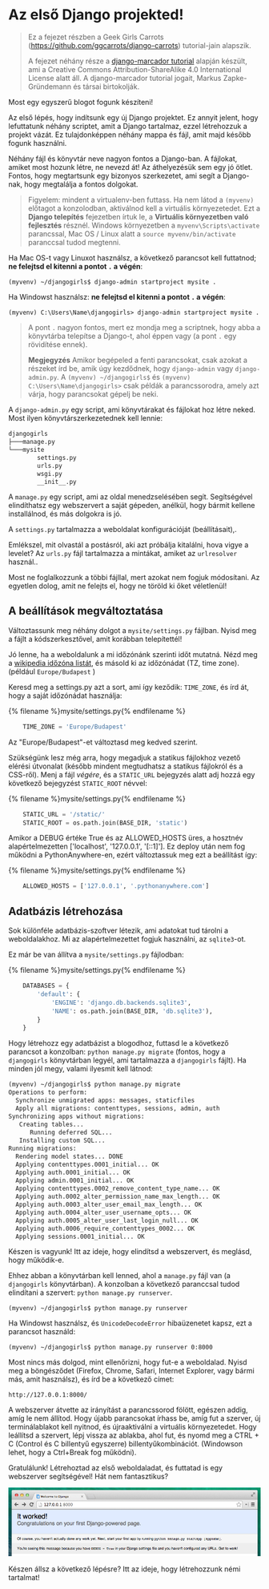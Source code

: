 # Az első Django projekted!

> Ez a fejezet részben a Geek Girls Carrots (https://github.com/ggcarrots/django-carrots) tutorial-jain alapszik.
> 
> A fejezet néhány része a [django-marcador tutorial][1] alapján készült, ami a Creative Commons Attribution-ShareAlike 4.0 International License alatt áll. A django-marcador tutorial jogait, Markus Zapke-Gründemann és társai birtokolják.

 [1]: http://django-marcador.keimlink.de/

Most egy egyszerű blogot fogunk készíteni!

Az első lépés, hogy indítsunk egy új Django projektet. Ez annyit jelent, hogy lefuttatunk néhány scriptet, amit a Django tartalmaz, ezzel létrehozzuk a projekt vázát. Ez tulajdonképpen néhány mappa és fájl, amit majd később fogunk használni.

Néhány fájl és könyvtár neve nagyon fontos a Django-ban. A fájlokat, amiket most hozunk létre, ne nevezd át! Az áthelyezésük sem egy jó ötlet. Fontos, hogy megtartsunk egy bizonyos szerkezetet, ami segít a Django-nak, hogy megtalálja a fontos dolgokat.

> Figyelem: mindent a virtualenv-ben futtass. Ha nem látod a `(myvenv)` előtagot a konzolodban, aktiválnod kell a virtuális környezetedet. Ezt a **Django telepítés** fejezetben írtuk le, a **Virtuális környezetben való fejlesztés** résznél. Windows környezetben a `myvenv\Scripts\activate` parancssal, Mac OS / Linux alatt a `source myvenv/bin/activate` paranccsal tudod megtenni.

Ha Mac OS-t vagy Linuxot használsz, a következő parancsot kell futtatnod; **ne felejtsd el kitenni a pontot `.` a végén**:

    (myvenv) ~/djangogirls$ django-admin startproject mysite .
    

Ha Windowst használsz: **ne felejtsd el kitenni a pontot `.` a végén**:

    (myvenv) C:\Users\Name\djangogirls> django-admin startproject mysite .
    

> A pont `.` nagyon fontos, mert ez mondja meg a scriptnek, hogy abba a könyvtárba telepítse a Django-t, ahol éppen vagy (a pont `.` egy rövidítése ennek).
> 
> **Megjegyzés** Amikor begépeled a fenti parancsokat, csak azokat a részeket írd be, amik úgy kezdődnek, hogy `django-admin` vagy `django-admin.py`. A `(myvenv) ~/djangogirls$` és `(myvenv) C:\Users\Name\djangogirls>` csak példák a parancssorodra, amely azt várja, hogy parancsokat gépelj be neki.

A `django-admin.py` egy script, ami könyvtárakat és fájlokat hoz létre neked. Most ilyen könyvtárszerkezetednek kell lennie:

    djangogirls
    ├───manage.py
    └───mysite
            settings.py
            urls.py
            wsgi.py
            __init__.py
    

A `manage.py` egy script, ami az oldal menedzselésében segít. Segítségével elindíthatsz egy webszervert a saját gépeden, anélkül, hogy bármit kellene installálnod, és más dolgokra is jó.

A `settings.py` tartalmazza a weboldalat konfigurációját (beállításait),.

Emlékszel, mit olvastál a postásról, aki azt próbálja kitalálni, hova vigye a levelet? Az `urls.py` fájl tartalmazza a mintákat, amiket az `urlresolver` használ..

Most ne foglalkozzunk a többi fájllal, mert azokat nem fogjuk módosítani. Az egyetlen dolog, amit ne felejts el, hogy ne töröld ki őket véletlenül!

## A beállítások megváltoztatása

Változtassunk meg néhány dolgot a `mysite/settings.py` fájlban. Nyisd meg a fájlt a kódszerkesztővel, amit korábban telepítettél!

Jó lenne, ha a weboldalunk a mi időzónánk szerinti időt mutatná. Nézd meg a [wikipedia időzóna listát][2], és másold ki az időzónádat (TZ, time zone). (például `Europe/Budapest` )

 [2]: https://en.wikipedia.org/wiki/List_of_tz_database_time_zones

Keresd meg a settings.py azt a sort, ami így keződik: `TIME_ZONE`, és írd át, hogy a saját időzónádat használja:

{% filename %}mysite/settings.py{% endfilename %}
```python
    TIME_ZONE = 'Europe/Budapest'
```

Az "Europe/Budapest"-et változtasd meg kedved szerint.

Szükségünk lesz még arra, hogy megadjuk a statikus fájlokhoz vezető elérési útvonalat (később mindent megtudhatsz a statikus fájlokról és a CSS-ről). Menj a fájl *végére*, és a `STATIC_URL` bejegyzés alatt adj hozzá egy következő bejegyzést `STATIC_ROOT` névvel:

{% filename %}mysite/settings.py{% endfilename %}
```python
    STATIC_URL = '/static/'
    STATIC_ROOT = os.path.join(BASE_DIR, 'static')
```

Amikor a DEBUG értéke True és az ALLOWED_HOSTS üres, a hosztnév alapértelmezetten ['localhost', '127.0.0.1', '[::1]']. Ez deploy után nem fog működni a PythonAnywhere-en, ezért változtassuk meg ezt a beállítást így:

{% filename %}mysite/settings.py{% endfilename %}
```python
    ALLOWED_HOSTS = ['127.0.0.1', '.pythonanywhere.com']
```

## Adatbázis létrehozása

Sok különféle adatbázis-szoftver létezik, ami adatokat tud tárolni a weboldalakhoz. Mi az alapértelmezettet fogjuk használni, az `sqlite3`-ot.

Ez már be van állítva a `mysite/settings.py` fájlodban:

{% filename %}mysite/settings.py{% endfilename %}
```python
    DATABASES = {
        'default': {
            'ENGINE': 'django.db.backends.sqlite3',
            'NAME': os.path.join(BASE_DIR, 'db.sqlite3'),
        }
    }
```

Hogy létrehozz egy adatbázist a blogodhoz, futtasd le a következő parancsot a konzolban: `python manage.py migrate` (fontos, hogy a `djangogirls` könyvtárban legyél, ami tartalmazza a `djangogirls` fájlt). Ha minden jól megy, valami ilyesmit kell látnod:

    (myvenv) ~/djangogirls$ python manage.py migrate
    Operations to perform:
      Synchronize unmigrated apps: messages, staticfiles
      Apply all migrations: contenttypes, sessions, admin, auth
    Synchronizing apps without migrations:
       Creating tables...
          Running deferred SQL...
       Installing custom SQL...
    Running migrations:
      Rendering model states... DONE
      Applying contenttypes.0001_initial... OK
      Applying auth.0001_initial... OK
      Applying admin.0001_initial... OK
      Applying contenttypes.0002_remove_content_type_name... OK
      Applying auth.0002_alter_permission_name_max_length... OK
      Applying auth.0003_alter_user_email_max_length... OK
      Applying auth.0004_alter_user_username_opts... OK
      Applying auth.0005_alter_user_last_login_null... OK
      Applying auth.0006_require_contenttypes_0002... OK
      Applying sessions.0001_initial... OK
    

Készen is vagyunk! Itt az ideje, hogy elindítsd a webszervert, és meglásd, hogy működik-e.

Ehhez abban a könyvtárban kell lenned, ahol a `manage.py` fájl van (a `djangogirls` könyvtárban). A konzolban a következő paranccsal tudod elindítani a szervert: `python manage.py runserver`.

    (myvenv) ~/djangogirls$ python manage.py runserver
    

Ha Windowst használsz, és `UnicodeDecodeError` hibaüzenetet kapsz, ezt a parancsot használd:

    (myvenv) ~/djangogirls$ python manage.py runserver 0:8000
    

Most nincs más dolgod, mint ellenőrizni, hogy fut-e a weboldalad. Nyisd meg a böngésződet (Firefox, Chrome, Safari, Internet Explorer, vagy bármi más, amit használsz), és írd be a következő címet:

    http://127.0.0.1:8000/
    

A webszerver átvette az irányítást a parancssorod fölött, egészen addig, amíg le nem állítod. Hogy újabb parancsokat írhass be, amíg fut a szerver, új terminálablakot kell nyitnod, és újraaktiválni a virtuális környezetedet. Hogy leállítsd a szervert, lépj vissza az ablakba, ahol fut, és nyomd meg a CTRL + C (Control és C billentyű egyszerre) billentyűkombinációt. (Windowson lehet, hogy a Ctrl+Break fog működni).

Gratulálunk! Létrehoztad az első weboldaladat, és futtatad is egy webszerver segítségével! Hát nem fantasztikus?

![It worked!][3]

 [3]: images/it_worked2.png

Készen állsz a következő lépésre? Itt az ideje, hogy létrehozzunk némi tartalmat!
